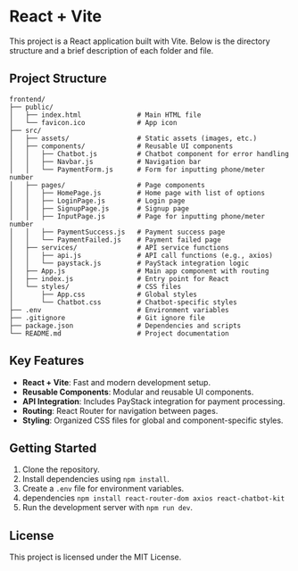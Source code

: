 # React + Vite

This project is a React application built with Vite. Below is the directory structure and a brief description of each folder and file.

## Project Structure

```
frontend/
├── public/
│   ├── index.html              # Main HTML file
│   └── favicon.ico             # App icon
├── src/
│   ├── assets/                 # Static assets (images, etc.)
│   ├── components/             # Reusable UI components
│   │   ├── Chatbot.js          # Chatbot component for error handling
│   │   ├── Navbar.js           # Navigation bar
│   │   └── PaymentForm.js      # Form for inputting phone/meter number
│   ├── pages/                  # Page components
│   │   ├── HomePage.js         # Home page with list of options
│   │   ├── LoginPage.js        # Login page
│   │   ├── SignupPage.js       # Signup page
│   │   ├── InputPage.js        # Page for inputting phone/meter number
│   │   ├── PaymentSuccess.js   # Payment success page
│   │   └── PaymentFailed.js    # Payment failed page
│   ├── services/               # API service functions
│   │   ├── api.js              # API call functions (e.g., axios)
│   │   └── paystack.js         # PayStack integration logic
│   ├── App.js                  # Main app component with routing
│   ├── index.js                # Entry point for React
│   └── styles/                 # CSS files
│       ├── App.css             # Global styles
│       └── Chatbot.css         # Chatbot-specific styles
├── .env                        # Environment variables
├── .gitignore                  # Git ignore file
├── package.json                # Dependencies and scripts
└── README.md                   # Project documentation
```

## Key Features

- **React + Vite**: Fast and modern development setup.
- **Reusable Components**: Modular and reusable UI components.
- **API Integration**: Includes PayStack integration for payment processing.
- **Routing**: React Router for navigation between pages.
- **Styling**: Organized CSS files for global and component-specific styles.

## Getting Started

1. Clone the repository.
2. Install dependencies using `npm install`.
3. Create a `.env` file for environment variables.
4. dependencies `npm install react-router-dom axios react-chatbot-kit`
4. Run the development server with `npm run dev`.

## License

This project is licensed under the MIT License.